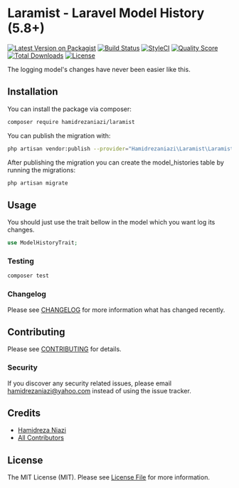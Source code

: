 # Laramist - Laravel Model History (5.8+)

[![Latest Version on Packagist](https://img.shields.io/packagist/v/hamidrezaniazi/laramist.svg?style=flat-square)](https://packagist.org/packages/hamidrezaniazi/laramist)
[![Build Status](https://img.shields.io/travis/hamidrezaniazi/laramist/master.svg?style=flat-square)](https://travis-ci.org/hamidrezaniazi/laramist)
[![StyleCI](https://github.styleci.io/repos/213745197/shield?branch=master)](https://github.styleci.io/repos/213745197)
[![Quality Score](https://img.shields.io/scrutinizer/g/hamidrezaniazi/laramist.svg?style=flat-square)](https://scrutinizer-ci.com/g/hamidrezaniazi/laramist)
[![Total Downloads](https://poser.pugx.org/hamidrezaniazi/laramist/downloads)](https://packagist.org/packages/hamidrezaniazi/laramist)
[![License](https://poser.pugx.org/hamidrezaniazi/laramist/license)](https://packagist.org/packages/hamidrezaniazi/laramist)

The logging model's changes have never been easier like this.

## Installation

You can install the package via composer:
```bash
composer require hamidrezaniazi/laramist
```
You can publish the migration with:
```bash
php artisan vendor:publish --provider="Hamidrezaniazi\Laramist\LaramistServiceProvider" --tag="migrations"
```
After publishing the migration you can create the model_histories table by running the migrations:
```bash
php artisan migrate
```

## Usage
You should just use the trait bellow in the model which you want log its changes.
``` php
use ModelHistoryTrait;
```

### Testing

``` bash
composer test
```

### Changelog

Please see [CHANGELOG](CHANGELOG.md) for more information what has changed recently.

## Contributing

Please see [CONTRIBUTING](CONTRIBUTING.md) for details.

### Security

If you discover any security related issues, please email hamidrezaniazi@yahoo.com instead of using the issue tracker.

## Credits

- [Hamidreza Niazi](https://github.com/hamidrezaniazi)
- [All Contributors](../../contributors)

## License

The MIT License (MIT). Please see [License File](LICENSE.md) for more information.
